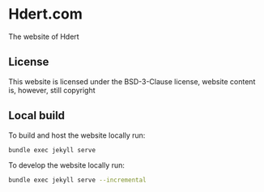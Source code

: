 # Hdert.com

The website of Hdert

## License

This website is licensed under the BSD-3-Clause license, website content is, however, still copyright

## Local build

To build and host the website locally run:

```bash
bundle exec jekyll serve
```

To develop the website locally run:

```bash
bundle exec jekyll serve --incremental
```
